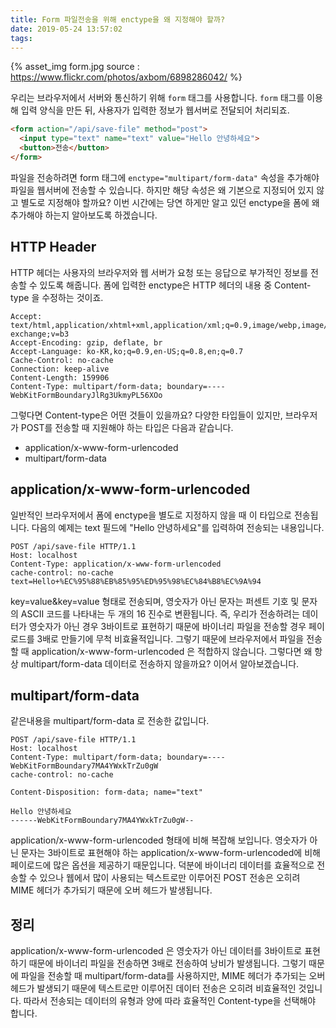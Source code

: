 ```yaml
---
title: Form 파일전송을 위해 enctype을 왜 지정해야 할까?
date: 2019-05-24 13:57:02
tags:
---
```


{% asset_img form.jpg source : https://www.flickr.com/photos/axbom/6898286042/ %}

우리는 브라우저에서 서버와 통신하기 위해 `form` 태그를 사용합니다.
`form` 태그를 이용해 입력 양식을 만든 뒤, 사용자가 입력한 정보가 웹서버로 전달되어 처리되죠.

```html
<form action="/api/save-file" method="post">
  <input type="text" name="text" value="Hello 안녕하세요">
  <button>전송</button>
</form>
```

파일을 전송하려면 form 태그에 `enctype="multipart/form-data"` 속성을 추가해야 파일을 웹서버에 전송할 수 있습니다.
하지만 해당 속성은 왜 기본으로 지정되어 있지 않고 별도로 지정해야 할까요?
이번 시간에는 당연 하게만 알고 있던 enctype을 폼에 왜 추가해야 하는지 알아보도록 하겠습니다.

## HTTP Header

HTTP 헤더는 사용자의 브라우저와 웹 서버가 요청 또는 응답으로 부가적인 정보를 전송할 수 있도록 해줍니다.
폼에 입력한 enctype은 HTTP 헤더의 내용 중 Content-type 을 수정하는 것이죠.

```
Accept: text/html,application/xhtml+xml,application/xml;q=0.9,image/webp,image/apng,*/*;q=0.8,application/signed-exchange;v=b3
Accept-Encoding: gzip, deflate, br
Accept-Language: ko-KR,ko;q=0.9,en-US;q=0.8,en;q=0.7
Cache-Control: no-cache
Connection: keep-alive
Content-Length: 159906
Content-Type: multipart/form-data; boundary=----WebKitFormBoundaryJlRg3UkmyPL56XOo
```

그렇다면 Content-type은 어떤 것들이 있을까요?
다양한 타입들이 있지만, 브라우저가 POST를 전송할 때 지원해야 하는 타입은 다음과 같습니다.

- application/x-www-form-urlencoded
- multipart/form-data

## application/x-www-form-urlencoded

일반적인 브라우저에서 폼에 enctype을 별도로 지정하지 않을 때 이 타입으로 전송됩니다.
다음의 예제는 text 필드에 "Hello 안녕하세요"를 입력하여 전송되는 내용입니다.

```
POST /api/save-file HTTP/1.1
Host: localhost
Content-Type: application/x-www-form-urlencoded
cache-control: no-cache
text=Hello+%EC%95%88%EB%85%95%ED%95%98%EC%84%B8%EC%9A%94
```

key=value&key=value 형태로 전송되며, 영숫자가 아닌 문자는 퍼센트 기호 및 문자의 ASCII 코드를 나타내는 두 개의 16 진수로 변환됩니다.
즉, 우리가 전송하려는 데이터가 영숫자가 아닌 경우 3바이트로 표현하기 때문에 바이너리 파일을 전송할 경우 페이로드를 3배로 만들기에 무척 비효율적입니다.
그렇기 때문에 브라우저에서 파일을 전송할 때 application/x-www-form-urlencoded 은 적합하지 않습니다.
그렇다면 왜 항상 multipart/form-data 데이터로 전송하지 않을까요?
이어서 알아보겠습니다.

## multipart/form-data

같은내용을  multipart/form-data 로 전송한 값입니다.

```
POST /api/save-file HTTP/1.1
Host: localhost
Content-Type: multipart/form-data; boundary=----WebKitFormBoundary7MA4YWxkTrZu0gW
cache-control: no-cache

Content-Disposition: form-data; name="text"

Hello 안녕하세요
------WebKitFormBoundary7MA4YWxkTrZu0gW--
```

application/x-www-form-urlencoded 형태에 비해 복잡해 보입니다.
영숫자가 아닌 문자는 3바이트로 표현해야 하는 application/x-www-form-urlencoded에 비해 페이로드에 많은 옵션을 제공하기 때문입니다.
덕분에 바이너리 데이터를 효율적으로 전송할 수 있으나 웹에서 많이 사용되는 텍스트로만 이루어진 POST 전송은 오히려 MIME 헤더가 추가되기 때문에 오버 헤드가 발생됩니다.

## 정리

application/x-www-form-urlencoded 은 영숫자가 아닌 데이터를 3바이트로 표현하기 때문에 바이너리 파일을 전송하면 3배로 전송하여 낭비가 발생됩니다.
그렇기 때문에 파일을 전송할 때 multipart/form-data를 사용하지만, MIME 헤더가 추가되는 오버헤드가 발생되기 때문에 텍스트로만 이루어진 데이터 전송은 오히려 비효율적인 것입니다.
따라서 전송되는 데이터의 유형과 양에 따라 효율적인 Content-type을 선택해야 합니다.